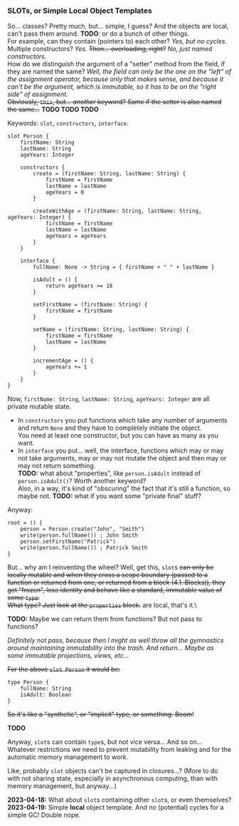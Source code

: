 ### SLOTs, or Simple Local Object Templates

So... classes? Pretty much, but... simple, I guess? And the objects are local, can't pass them around.
**TODO**: or do a bunch of other things.\
For example, can they contain (pointers to) each other? _Yes, but no cycles._ Multiple constructors? _Yes._
~~Then... overloading, right?~~ _No, just named constructors._\
How do we distinguish the argument of a "setter" method from the field, if they are named the same?
_Well, the field can only be the one on the "left" of the assignment operator, because only that makes sense,
and because it can't be the argument, which is immutable, so it has to be on the "right side" of assignment._\
~~Obviously, `this`, but... _another_ keyword? Same if the setter is also named the same...~~ **TODO TODO TODO**

Keywords: `slot`, `constructors`, `interface`.

```
slot Person {
    firstName: String
    lastName: String
    ageYears: Integer
    
    constructors {
        create = (firstName: String, lastName: String) {
            firstName = firstName
            lastName = lastName
            ageYears = 0
        }
        
        createWithAge = (firstName: String, lastName: String, ageYears: Integer) {
            firstName = firstName
            lastName = lastName
            ageYears = ageYears
        }
    }
    
    interface {
        fullName: None -> String = { firstName + " " + lastName }
        
        isAdult = () {
            return ageYears >= 18
        }
    
        setFirstName = (firstName: String) {
            firstName = firstName
        }
        
        setName = (firstName: String, lastName: String) {
            firstName = firstName
            lastName = lastName
        }
        
        incrementAge = () {
            ageYears += 1
        }
    }
}
```

Now, `firstName: String`, `lastName: String`, `ageYears: Integer` are all private mutable state.

- In `constructors` you put functions which take any number of arguments and return `None` and they have to completely initiate the object.\
  You need at least one constructor, but you can have as many as you want.
- In `interface` you put... well, the interface, functions which may or may not take arguments, may or may not mutate the object
  and then may or may not return something.\
  **TODO:** what about "properties", like `person.isAdult` instead of `person.isAdult()`? Worth another keyword?\
  Also, in a way, it's kind of "obscuring" the fact that it's still a function, so maybe not.
  **TODO:** what if you want some "private final" stuff?

Anyway:

```
root = () {
    person = Person.create("John", "Smith")
    write(person.fullName()) ; John Smith
    person.setFirstName("Patrick")
    write(person.fullName()) ; Patrick Smith
}
```

But... why am I reinventing the wheel? Well, get this, `slot`s ~~can only be locally mutable and when they cross a scope boundary
(passed to a function or returned from one, or returned from a block (4.1. Blocks)),
they get "frozen", lose identity and behave like a standard, immutable value of some `type`.\
What type? Just look at the `properties` block.~~ are local, that's it.\

**TODO:** Maybe we can return them from functions? But not pass to functions?

_Definitely not pass, because then I might as well throw all the gymnastics around maintaining immutability into the trash.
And return... Maybe as some immutable projections, views, etc..._

~~For the above `slot Person` it would be:~~

```
type Person {
    fullName: String
    isAdult: Boolean
}
```

~~So it's like a "synthetic", or "implicit" type, or something. Boom!~~

**TODO**

Anyway, `slot`s can contain `type`s, but not vice versa... And so on... Whatever restrictions we need
to prevent mutability from leaking and for the automatic memory management to work.

Like, probably `slot` objects can't be captured in closures...?
(More to do with not sharing state, especially in asynchronous computing, than with memory management, but anyway...)

**2023-04-18:** What about `slot`s containing other `slot`s, or even themselves?\
**2023-04-19:** Simple **local** object template. And no (potential) cycles for a simple GC! Double nope.